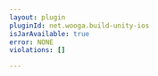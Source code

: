 ```yaml
---
layout: plugin
pluginId: net.wooga.build-unity-ios
isJarAvailable: true
error: NONE
violations: []

---
```

